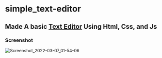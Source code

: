 # simple_text-editor
## Made A basic [Text Editor](https://arjun-computer-geek.github.io/simple_text_editor/) Using Html, Css, and Js

### Screenshot
![Screenshot_2022-03-07_01-54-06](https://user-images.githubusercontent.com/50793512/156940838-7531ec04-2057-46d2-b875-1a46d86ef13c.png)
